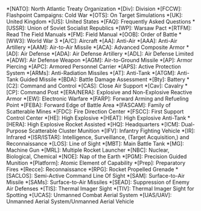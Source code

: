 *[NATO]: North Atlantic Treaty Organization
*[Div]: Division
*[FCCW]: Flashpoint Campaigns: Cold War
*[OTS]: On Target Simulations
*[UK]: United Kingdom
*[US]: United States
*[FAQ]: Frequently Asked Questions
*[USSR]: Union of Soviet Socialist Republics
*[WP]: Warsaw Pact
*[RTFM]: Read The Field Manuals
*[FM]: Field Manual
*[OOB]: Order of Battle
*[WW3]: World War 3
*[A/C]: Aircraft
*[AA]: Anti-Air
*[AAA]: Anti-Air Artillery
*[AAM]: Air-to-Air Missile
*[ACA]: Advanced Composite Armor
*[AD]: Air Defense
*[ADA]: Air Defense Artillery
*[ADL]: Air Defense Limited
*[ADW]: Air Defense Weapon
*[AGM]: Air-to-Ground Missile
*[AP]: Armor Piercing
*[APC]: Armored Personnel Carrier
*[APS]: Active Protection System
*[ARMs]: Anti-Radiation Missiles
*[AT]: Anti-Tank
*[ATGM]: Anti-Tank Guided Missile
*[BDA]: Battle Damage Assessment
*[Bty]: Battery
*[C2]: Command and Control
*[CAS]: Close Air Support
*[Cav]: Cavalry
*[CP]: Command Post
*[ERA/NERA]: Explosive and Non-Explosive Reactive Armor
*[EW]: Electronic Warfare
*[FARP]: Forward Arming and Refueling Point
*[FEBA]: Forward Edge of Battle Area
*[FASCAM]: Family of Scatterable Mines
*[FDC]: Fire Direction Center
*[FSCC]: First Support Control Center
*[HE]: High Explosive
*[HEAT]: High Explosive Anti-Tank
*[HERA]: High Explosive Rocket Assisted
*[HQ]: Headquarters
*[ICM]: Dual-Purpose Scatterable Cluster Munition
*[IFV]: Infantry Fighting Vehicle
*[IR]: Infrared
*[ISR/ISTAR]: Intelligence, Surveillance, (Target Acquisition,) and Reconnaissance
*[LOS]: Line of Sight
*[MBT]: Main Battle Tank
*[MG]: Machine Gun
*[MRL]: Multiple Rocket Launcher
*[NBC]: Nuclear, Biological, Chemical
*[NOE]: Nap of the Earth
*[PGM]: Precision Guided Munition
*[Platform]: Atomic Element of Capability
*[Prep]: Preparatory Fires
*[Recce]: Reconnaissance
*[RPG]: Rocket Propelled Grenade
*[SACLOS]: Semi-Active Command Line Of Sight
*[SAM]: Surface-to-Air Missile
*[SAMs]: Surface-to-Air Missiles
*[SEAD]: Suppression of Enemy Air Defenses
*[TIS]: Thermal Imager Sight
*[TIV]: Thermal Imager Sight for Spotting
*[UCAS]: Unmanned Combat Aerial System
*[UAS/UAV]: Unmanned Aerial System/Unmanned Aerial Vehicle